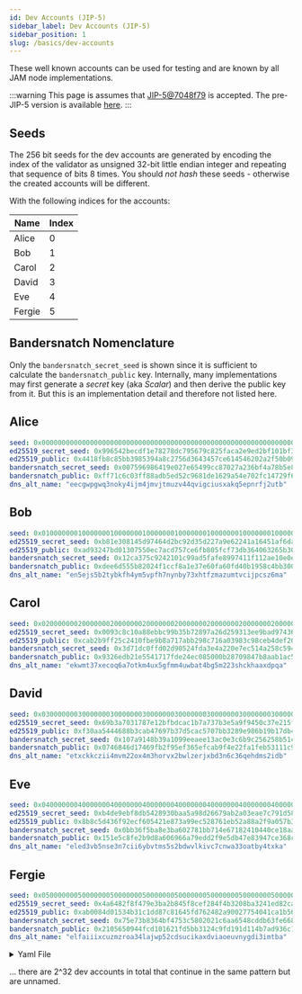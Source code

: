 ```yaml
---
id: Dev Accounts (JIP-5)
sidebar_label: Dev Accounts (JIP-5)
sidebar_position: 1
slug: /basics/dev-accounts
---
```


These well known accounts can be used for testing and are known by all JAM node implementations.

:::warning
This page is assumes that [JIP-5@7048f79](https://github.com/polkadot-fellows/JIPs/pull/2) is accepted. The pre-JIP-5 version is available [here](../../old/dev-accounts-pre-jip5.md).
:::

## Seeds

The 256 bit seeds for the dev accounts are generated by encoding the index of the validator as unsigned 32-bit little endian integer and repeating that sequence of bits 8 times. You should *not hash* these seeds - otherwise the created accounts will be different.

With the following indices for the accounts:

| Name   | Index |
|--------|-------|
| Alice  | 0     |
| Bob    | 1     |
| Carol  | 2     |
| David  | 3     |
| Eve    | 4     |
| Fergie | 5     |

## Bandersnatch Nomenclature

Only the `bandersnatch_secret_seed` is shown since it is sufficient to calculate the `bandersnatch_public` key.
Internally, many implementations may first generate a *secret* key (aka *Scalar*) and then derive the public key from it.
But this is an implementation detail and therefore not listed here.

## Alice

```yaml
seed: 0x0000000000000000000000000000000000000000000000000000000000000000
ed25519_secret_seed: 0x996542becdf1e78278dc795679c825faca2e9ed2bf101bf3c4a236d3ed79cf59
ed25519_public: 0x4418fb8c85bb3985394a8c2756d3643457ce614546202a2f50b093d762499ace
bandersnatch_secret_seed: 0x007596986419e027e65499cc87027a236bf4a78b5e8bd7f675759d73e7a9c799
bandersnatch_public: 0xff71c6c03ff88adb5ed52c9681de1629a54e702fc14729f6b50d2f0a76f185b3
dns_alt_name: "eecgwpgwq3noky4ijm4jmvjtmuzv44qvigciusxakq5epnrfj2utb"
```

## Bob

```yaml
seed: 0x0100000001000000010000000100000001000000010000000100000001000000
ed25519_secret_seed: 0xb81e308145d97464d2bc92d35d227a9e62241a16451af6da5053e309be4f91d7
ed25519_public: 0xad93247bd01307550ec7acd757ce6fb805fcf73db364063265b30a949e90d933
bandersnatch_secret_seed: 0x12ca375c9242101c99ad5fafe8997411f112ae10e0e5b7c4589e107c433700ac
bandersnatch_public: 0xdee6d555b82024f1ccf8a1e37e60fa60fd40b1958c4bb3006af78647950e1b91
dns_alt_name: "en5ejs5b2tybkfh4ym5vpfh7nynby73xhtfzmazumtvcijpcsz6ma"
```

## Carol

```yaml
seed: 0x0200000002000000020000000200000002000000020000000200000002000000
ed25519_secret_seed: 0x0093c8c10a88ebbc99b35b72897a26d259313ee9bad97436a437d2e43aaafa0f
ed25519_public: 0xcab2b9ff25c2410fbe9b8a717abb298c716a03983c98ceb4def2087500b8e341
bandersnatch_secret_seed: 0x3d71dc0ffd02d90524fda3e4a220e7ec514a258c59457d3077ce4d4f003fd98a
bandersnatch_public: 0x9326edb21e5541717fde24ec085000b28709847b8aab1ac51f84e94b37ca1b66
dns_alt_name: "ekwmt37xecoq6a7otkm4ux5gfmm4uwbat4bg5m223shckhaaxdpqa"
```

## David

```yaml
seed: 0x0300000003000000030000000300000003000000030000000300000003000000
ed25519_secret_seed: 0x69b3a7031787e12bfbdcac1b7a737b3e5a9f9450c37e215f6d3b57730e21001a
ed25519_public: 0xf30aa5444688b3cab47697b37d5cac5707bb3289e986b19b17db437206931a8d
bandersnatch_secret_seed: 0x107a9148b39a1099eeaee13ac0e3c6b9c256258b51c967747af0f8749398a276
bandersnatch_public: 0x0746846d17469fb2f95ef365efcab9f4e22fa1feb53111c995376be8019981cc
dns_alt_name: "etxckkczii4mvm22ox4m3horvx2bwlzerjxbd3n6c36qehdms2idb"
```

## Eve

```yaml
seed: 0x0400000004000000040000000400000004000000040000000400000004000000
ed25519_secret_seed: 0xb4de9ebf8db5428930baa5a98d26679ab2a03eae7c791d582e6b75b7f018d0d4
ed25519_public: 0x8b8c5d436f92ecf605421e873a99ec528761eb52a88a2f9a057b3b3003e6f32a
bandersnatch_secret_seed: 0x0bb36f5ba8e3ba602781bb714e67182410440ce18aa800c4cb4dd22525b70409
bandersnatch_public: 0x151e5c8fe2b9d8a606966a79edd2f9e5db47e83947ce368ccba53bf6ba20a40b
dns_alt_name: "eled3vb5nse3n7cii6ybvtms5s2bdwvlkivc7cnwa33oatby4txka"
```

## Fergie

```yaml
seed: 0x0500000005000000050000000500000005000000050000000500000005000000
ed25519_secret_seed: 0x4a6482f8f479e3ba2b845f8cef284f4b3208ba3241ed82caa1b5ce9fc6281730
ed25519_public: 0xab0084d01534b31c1dd87c81645fd762482a90027754041ca1b56133d0466c06
bandersnatch_secret_seed: 0x75e73b8364bf4753c5802021c6aa6548cddb63fe668e3cacf7b48cdb6824bb09
bandersnatch_public: 0x2105650944fcd101621fd5bb3124c9fd191d114b7ad936c1d79d734f9f21392e
dns_alt_name: "elfaiiixcuzmzroa34lajwp52cdsucikaxdviaoeuvnygdi3imtba"
```

<details>

<summary>Yaml File</summary>

```yaml
Alice:
  seed: 0x0000000000000000000000000000000000000000000000000000000000000000
  ed25519_secret_seed: 0x996542becdf1e78278dc795679c825faca2e9ed2bf101bf3c4a236d3ed79cf59
  ed25519_public: 0x4418fb8c85bb3985394a8c2756d3643457ce614546202a2f50b093d762499ace
  bandersnatch_secret_seed: 0x007596986419e027e65499cc87027a236bf4a78b5e8bd7f675759d73e7a9c799
  bandersnatch_public: 0xff71c6c03ff88adb5ed52c9681de1629a54e702fc14729f6b50d2f0a76f185b3
  dns_alt_name: "eecgwpgwq3noky4ijm4jmvjtmuzv44qvigciusxakq5epnrfj2utb"

Bob:
  seed: 0x0100000001000000010000000100000001000000010000000100000001000000
  ed25519_secret_seed: 0xb81e308145d97464d2bc92d35d227a9e62241a16451af6da5053e309be4f91d7
  ed25519_public: 0xad93247bd01307550ec7acd757ce6fb805fcf73db364063265b30a949e90d933
  bandersnatch_secret_seed: 0x12ca375c9242101c99ad5fafe8997411f112ae10e0e5b7c4589e107c433700ac
  bandersnatch_public: 0xdee6d555b82024f1ccf8a1e37e60fa60fd40b1958c4bb3006af78647950e1b91
  dns_alt_name: "en5ejs5b2tybkfh4ym5vpfh7nynby73xhtfzmazumtvcijpcsz6ma"

Carol:
  seed: 0x0200000002000000020000000200000002000000020000000200000002000000
  ed25519_secret_seed: 0x0093c8c10a88ebbc99b35b72897a26d259313ee9bad97436a437d2e43aaafa0f
  ed25519_public: 0xcab2b9ff25c2410fbe9b8a717abb298c716a03983c98ceb4def2087500b8e341
  bandersnatch_secret_seed: 0x3d71dc0ffd02d90524fda3e4a220e7ec514a258c59457d3077ce4d4f003fd98a
  bandersnatch_public: 0x9326edb21e5541717fde24ec085000b28709847b8aab1ac51f84e94b37ca1b66
  dns_alt_name: "ekwmt37xecoq6a7otkm4ux5gfmm4uwbat4bg5m223shckhaaxdpqa"

David:
  seed: 0x0300000003000000030000000300000003000000030000000300000003000000
  ed25519_secret_seed: 0x69b3a7031787e12bfbdcac1b7a737b3e5a9f9450c37e215f6d3b57730e21001a
  ed25519_public: 0xf30aa5444688b3cab47697b37d5cac5707bb3289e986b19b17db437206931a8d
  bandersnatch_secret_seed: 0x107a9148b39a1099eeaee13ac0e3c6b9c256258b51c967747af0f8749398a276
  bandersnatch_public: 0x0746846d17469fb2f95ef365efcab9f4e22fa1feb53111c995376be8019981cc
  dns_alt_name: "etxckkczii4mvm22ox4m3horvx2bwlzerjxbd3n6c36qehdms2idb"

Eve:
  seed: 0x0400000004000000040000000400000004000000040000000400000004000000
  ed25519_secret_seed: 0xb4de9ebf8db5428930baa5a98d26679ab2a03eae7c791d582e6b75b7f018d0d4
  ed25519_public: 0x8b8c5d436f92ecf605421e873a99ec528761eb52a88a2f9a057b3b3003e6f32a
  bandersnatch_secret_seed: 0x0bb36f5ba8e3ba602781bb714e67182410440ce18aa800c4cb4dd22525b70409
  bandersnatch_public: 0x151e5c8fe2b9d8a606966a79edd2f9e5db47e83947ce368ccba53bf6ba20a40b
  dns_alt_name: "eled3vb5nse3n7cii6ybvtms5s2bdwvlkivc7cnwa33oatby4txka"

Fergie:
  seed: 0x0500000005000000050000000500000005000000050000000500000005000000
  ed25519_secret_seed: 0x4a6482f8f479e3ba2b845f8cef284f4b3208ba3241ed82caa1b5ce9fc6281730
  ed25519_public: 0xab0084d01534b31c1dd87c81645fd762482a90027754041ca1b56133d0466c06
  bandersnatch_secret_seed: 0x75e73b8364bf4753c5802021c6aa6548cddb63fe668e3cacf7b48cdb6824bb09
  bandersnatch_public: 0x2105650944fcd101621fd5bb3124c9fd191d114b7ad936c1d79d734f9f21392e
  dns_alt_name: "elfaiiixcuzmzroa34lajwp52cdsucikaxdviaoeuvnygdi3imtba"
```

</details>

... there are 2^32 dev accounts in total that continue in the same pattern but are unnamed.

